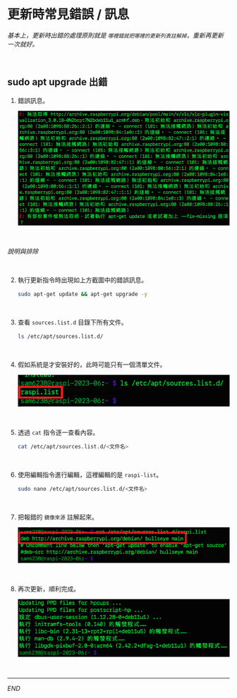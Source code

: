 # 更新時常見錯誤 / 訊息

_基本上，更新時出錯的處理原則就是 `哪裡錯就把哪裡的更新列表註解掉`，重新再更新一次就好。_

<br>

## sudo apt upgrade 出錯

1. 錯誤訊息。

   ![](images/img_04.png)

<br>

_說明與排除_

<br>

2. 執行更新指令時出現如上方截圖中的錯誤訊息。

   ```bash
   sudo apt-get update && apt-get upgrade -y
   ```

<br>

3. 查看 `sources.list.d` 目錄下所有文件。

   ```bash
   ls /etc/apt/sources.list.d/
   ```

<br>

4. 假如系統是才安裝好的，此時可能只有一個清單文件。
   
   ![](images/img_09.png)

<br>

5. 透過 `cat` 指令逐一查看內容。

   ```bash
   cat /etc/apt/sources.list.d/<文件名>
   ```

<br>

6. 使用編輯指令進行編輯，這裡編輯的是 `raspi-list`。

   ```bash
   sudo nano /etc/apt/sources.list.d/<文件名>
   ```

<br>

7. 把報錯的 `鏡像來源` 註解起來。

   ![](images/img_10.png)

<br>

8. 再次更新，順利完成。

   ![](images/img_11.png)

<br>

___

_END_